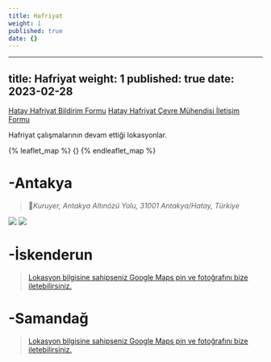 ```yaml
---
title: Hafriyat
weight: 1
published: true
date: {}
---
```

---
title: Hafriyat
weight: 1
published: true
date: 2023-02-28
---
[Hatay Hafriyat Bildirim Formu](https://forms.gle/bKZJvdczSMSzb41w7)
[Hatay Hafriyat Çevre Mühendisi İletişim Formu](https://forms.gle/HBvKZWf566UHwMqr5)

Hafriyat çalışmalarının devam ettiği lokasyonlar.

{% leaflet_map %}
    {}
{% endleaflet_map %}


# -Antakya
> 📍_Kuruyer, Antakya Altınözü Yolu, 31001 Antakya/Hatay, Türkiye_

![]({{site.baseurl}}/images/features/Hafriyat-Antakya-1.png)
![]({{site.baseurl}}/images/features/Hafriyat-Antakya-2.png)

# -İskenderun
> [Lokasyon bilgisine sahipseniz Google Maps pin ve fotoğrafını bize iletebilirsiniz.](mailto:hataybenimsahsimeselem@gmail.com)

# -Samandağ
> [Lokasyon bilgisine sahipseniz Google Maps pin ve fotoğrafını bize iletebilirsiniz.](mailto:hataybenimsahsimeselem@gmail.com)
